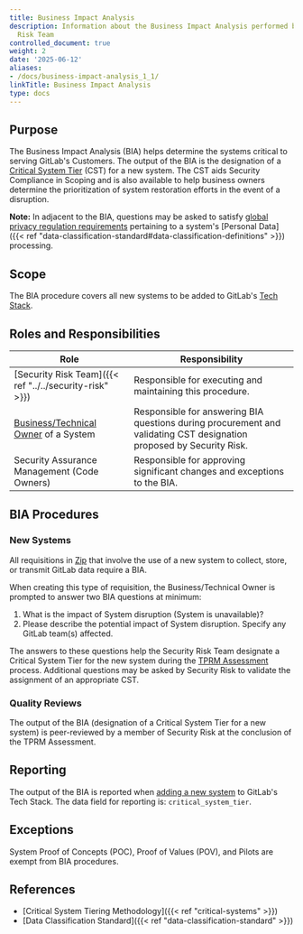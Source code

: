 ```yaml
---
title: Business Impact Analysis
description: Information about the Business Impact Analysis performed by the Security
  Risk Team
controlled_document: true
weight: 2
date: '2025-06-12'
aliases:
- /docs/business-impact-analysis_1_1/
linkTitle: Business Impact Analysis
type: docs
---
```


## Purpose

The Business Impact Analysis (BIA) helps determine the systems critical to serving GitLab's Customers.   The output of the BIA is the designation of a [Critical System Tier](/handbook/security/security-assurance/security-risk/storm-program/critical-systems/) (CST) for a new system. The CST aids Security Compliance in Scoping and is also available to help business owners determine the prioritization of system restoration efforts in the event of a disruption.

**Note:** In adjacent to the BIA, questions may be asked to satisfy [global privacy regulation requirements](/handbook/legal/privacy/privacy-laws.html#gdpr) pertaining to a system's [Personal Data]({{< ref "data-classification-standard#data-classification-definitions" >}}) processing.

## Scope

The BIA procedure covers all new systems to be added to GitLab's [Tech Stack](/handbook/business-technology/tech-stack-applications/).

## Roles and Responsibilities

|Role|Responsibility|
|----------|------------------------------|
|[Security Risk Team]({{< ref "../../security-risk" >}})|Responsible for executing and maintaining this procedure.|
|[Business/Technical Owner](/handbook/business-technology/tech-stack-applications/#tech-stack-definitions) of a System|Responsible for answering BIA questions during procurement and validating CST designation proposed by Security Risk.|
|Security Assurance Management (Code Owners)|Responsible for approving significant changes and exceptions to the BIA.|

## BIA Procedures

### New Systems

All requisitions in [Zip](/handbook/finance/procurement/#how-to-start-the-procurement-process) that involve the use of a new system to collect, store, or transmit GitLab data require a BIA.

When creating this type of requisition, the Business/Technical Owner is prompted to answer two BIA questions at minimum:

1. What is the impact of System disruption (System is unavailable)?
2. Please describe the potential impact of System disruption. Specify any GitLab team(s) affected.

The answers to these questions help the Security Risk Team designate a Critical System Tier for the new system during the [TPRM Assessment](/handbook/security/security-assurance/security-risk/third-party-risk-management/#tprm-assessment-requirements) process. Additional questions may be asked by Security Risk to validate the assignment of an appropriate CST.

### Quality Reviews

The output of the BIA (designation of a Critical System Tier for a new system) is peer-reviewed by a member of Security Risk at the conclusion of the TPRM Assessment.

## Reporting

The output of the BIA is reported when [adding a new system](/handbook/business-technology/tech-stack-applications/#add-new-system-to-the-tech-stack) to GitLab's Tech Stack.  The data field for reporting is: `critical_system_tier`.

## Exceptions

System Proof of Concepts (POC), Proof of Values (POV), and Pilots are exempt from BIA procedures.

## References

- [Critical System Tiering Methodology]({{< ref "critical-systems" >}})
- [Data Classification Standard]({{< ref "data-classification-standard" >}})
